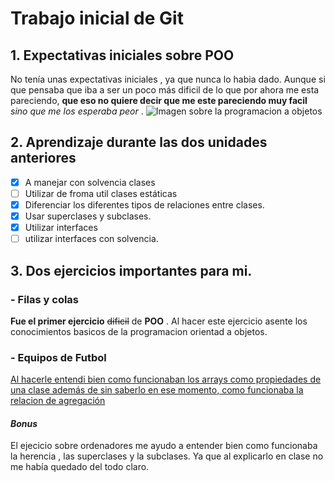 # Trabajo inicial de Git

## 1. Expectativas iniciales sobre POO ##

No tenía unas expectativas iniciales , ya que nunca lo habia dado.
Aunque si que pensaba que iba a ser un poco más dificil de lo que por ahora me esta pareciendo,  **que eso no quiere decir que me este pareciendo muy  facil**  *sino que me los esperaba peor*  .
![Imagen sobre la programacion a objetos](https://edteam-media.s3.amazonaws.com/community/original/293a1738-c643-465b-8c30-677d8b185e46.jpg)

## 2. Aprendizaje durante las dos unidades anteriores ##
- [x] A manejar con solvencia clases
- [ ] Utilizar de froma util clases estáticas
- [X] Diferenciar los diferentes tipos de relaciones entre clases.
- [X] Usar superclases y subclases.
- [X] Utilizar interfaces
- [ ] utilizar interfaces con solvencia.

## 3. Dos ejercicios importantes para mi. ##

### - Filas y colas ###
**Fue el primer ejercicio** ~~dificil~~ de  **POO** .
Al hacer este ejercicio asente los conocimientos basicos de la programacion orientad a objetos.

### - Equipos de Futbol ###
[Al hacerle entendi bien como funcionaban los arrays como propiedades de una clase además de sin saberlo en ese momento, como funcionaba la relacion de agregación](https://vectorportal.com/es/vector/logo-de-vector-de-atl%C3%A9tico-de-madrid/5843)

#### ***Bonus*** ####
El ejecicio sobre ordenadores me ayudo a entender bien como funcionaba la herencia , las superclases y la subclases. Ya que al explicarlo en clase no me había quedado del todo claro.